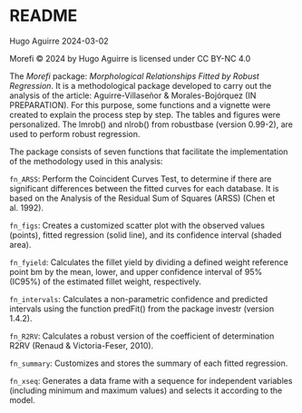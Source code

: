 README
================
Hugo Aguirre
2024-03-02

<!-- README.md is generated from README.Rmd. Please edit that file -->

Morefi © 2024 by Hugo Aguirre is licensed under CC BY-NC 4.0

The *Morefi* package: *Morphological Relationships Fitted by Robust
Regression*. It is a methodological package developed to carry out the
analysis of the article: Aguirre-Villaseñor & Morales-Bojórquez (IN
PREPARATION). For this purpose, some functions and a vignette were
created to explain the process step by step. The tables and figures were
personalized. The lmrob() and nlrob() from robustbase (version 0.99-2),
are used to perform robust regression.

The package consists of seven functions that facilitate the
implementation of the methodology used in this analysis:

`fn_ARSS`: Perform the Coincident Curves Test, to determine if there are
significant differences between the fitted curves for each database. It
is based on the Analysis of the Residual Sum of Squares (ARSS) (Chen et
al. 1992).

`fn_figs`: Creates a customized scatter plot with the observed values
(points), fitted regression (solid line), and its confidence interval
(shaded area).

`fn_fyield`: Calculates the fillet yield by dividing a defined weight
reference point bm by the mean, lower, and upper confidence interval of
95% (IC95%) of the estimated fillet weight, respectively.

`fn_intervals`: Calculates a non-parametric confidence and predicted
intervals using the function predFit() from the package investr (version
1.4.2).

`fn_R2RV`: Calculates a robust version of the coefficient of
determination R2RV (Renaud & Victoria-Feser, 2010).

`fn_summary`: Customizes and stores the summary of each fitted
regression.

`fn_xseq`: Generates a data frame with a sequence for independent
variables (including minimum and maximum values) and selects it
according to the model.
